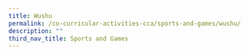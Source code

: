 ```yaml
---
title: Wushu
permalink: /co-curricular-activities-cca/sports-and-games/wushu/
description: ""
third_nav_title: Sports and Games
---
```

